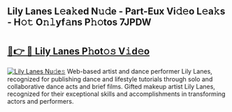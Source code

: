 ## Lily Lanes L𝚎a𝚔ed N𝚞𝚍e - Part-Eux Vi𝚍𝚎o L𝚎a𝚔s - H𝚘𝚝 O𝚗𝚕yf𝚊ns P𝚑𝚘tos 7JPDW

# <h2><a href="http://kf24ys.oniu.top/?m=Lily+Lanes">🔗👉 🔴 Lily Lanes P𝚑ot𝚘𝚜 V𝚒d𝚎o</a></h2>

[![Lily Lanes Nu𝚍e𝚜](https://i.imgur.com/0qMVB7G.gif)](http://kf24ys.oniu.top/?m=Lily+Lanes)
Web-based artist and dance performer Lily Lanes, recognized for publishing dance and lifestyle tutorials through solo and collaborative dance acts and brief films. Gifted makeup artist Lily Lanes, recognized for their exceptional skills and accomplishments in transforming actors and performers.  
